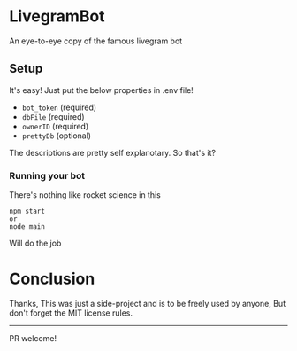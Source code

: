 # LivegramBot
An eye-to-eye copy of the famous livegram bot

## Setup
It's easy! Just put the below properties in .env file!
 - `bot_token` (required)
 - `dbFile` (required)
 - `ownerID` (required)
 - `prettyDb` (optional)

The descriptions are pretty self explanotary. So that's it?

### Running your bot
There's nothing like rocket science in this
```shell
npm start
or
node main
```
Will do the job

# Conclusion
Thanks, This was just a side-project and is to be freely used by anyone, But don't forget the MIT license rules.

---

PR welcome!
